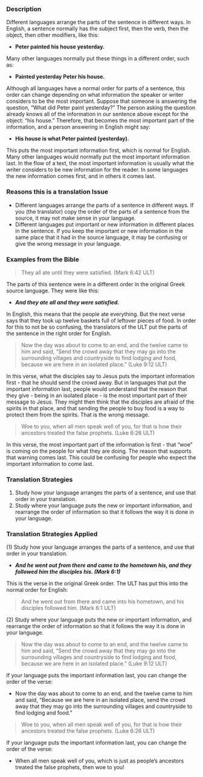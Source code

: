 

### Description

Different languages arrange the parts of the sentence in different ways. In English, a sentence normally has the subject first, then the verb, then the object, then other modifiers, like this:

* **Peter painted his house yesterday.**

Many other languages normally put these things in a different order, such as:

* **Painted yesterday Peter his house.**

Although all languages have a normal order for parts of a sentence, this order can change depending on what information the speaker or writer considers to be the most important. Suppose that someone is answering the question, “What did Peter paint yesterday?” The person asking the question already knows all of the information in our sentence above except for the object: “his house.” Therefore, that becomes the most important part of the information, and a person answering in English might say:

* **His house is what Peter painted (yesterday).**

This puts the most important information first, which is normal for English. Many other languages would normally put the most important information last. In the flow of a text, the most important information is usually what the writer considers to be new information for the reader. In some languages the new information comes first, and in others it comes last.

### Reasons this is a translation Issue

* Different languages arrange the parts of a sentence in different ways. If you (the translator) copy the order of the parts of a sentence from the source, it may not make sense in your language.
* Different languages put important or new information in different places in the sentence. If you keep the important or new information in the same place that it had in the source language, it may be confusing or give the wrong message in your language.

### Examples from the Bible

> They all ate until they were satisfied. (Mark 6:42 ULT)

The parts of this sentence were in a different order in the original Greek source language. They were like this:

* ***And they ate all and they were satisfied.***

In English, this means that the people ate everything. But the next verse says that they took up twelve baskets full of leftover pieces of food. In order for this to not be so confusing, the translators of the ULT put the parts of the sentence in the right order for English.

> Now the day was about to come to an end, and the twelve came to him and said, “Send the crowd away that they may go into the surrounding villages and countryside to find lodging and food, because we are here in an isolated place.” (Luke 9:12 ULT)

In this verse, what the disciples say to Jesus puts the important information first - that he should send the crowd away. But in languages that put the important information last, people would understand that the reason that they give - being in an isolated place - is the most important part of their message to Jesus. They might then think that the disciples are afraid of the spirits in that place, and that sending the people to buy food is a way to protect them from the spirits. That is the wrong message.

> Woe to you, when all men speak well of you, for that is how their ancestors treated the false prophets. (Luke 6:26 ULT)

In this verse, the most important part of the information is first - that “woe” is coming on the people for what they are doing. The reason that supports that warning comes last. This could be confusing for people who expect the important information to come last.

### Translation Strategies

1. Study how your language arranges the parts of a sentence, and use that order in your translation.
1. Study where your language puts the new or important information, and rearrange the order of information so that it follows the way it is done in your language.

### Translation Strategies Applied

(1) Study how your language arranges the parts of a sentence, and use that order in your translation.

* ***And he went out from there and came to the hometown his, and they followed him the disciples his. (Mark 6:1)***

This is the verse in the original Greek order. The ULT has put this into the normal order for English:
> And he went out from there and came into his hometown, and his disciples followed him. (Mark 6:1 ULT)

(2) Study where your language puts the new or important information, and rearrange the order of information so that it follows the way it is done in your language.

> Now the day was about to come to an end, and the twelve came to him and said, “Send the crowd away that they may go into the surrounding villages and countryside to find lodging and food, because we are here in an isolated place.” (Luke 9:12 ULT)

If your language puts the important information last, you can change the order of the verse:

* Now the day was about to come to an end, and the twelve came to him and said, “Because we are here in an isolated place, send the crowd away that they may go into the surrounding villages and countryside to find lodging and food.”

> Woe to you, when all men speak well of you, for that is how their ancestors treated the false prophets. (Luke 6:26 ULT)

If your language puts the important information last, you can change the order of the verse:

* When all men speak well of you, which is just as people’s ancestors treated the false prophets, then woe to you!


